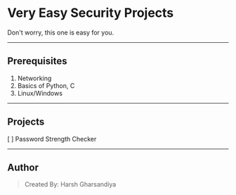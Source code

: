 # Very Easy Security Projects

Don't worry, this one is easy for you.

---

## Prerequisites
1. Networking
2. Basics of Python, C
3. Linux/Windows

---

## Projects
[ ] Password Strength Checker

---

## Author
> Created By: Harsh Gharsandiya